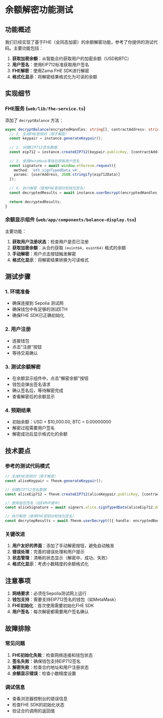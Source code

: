 # 余额解密功能测试

## 功能概述

我们已经实现了基于FHE（全同态加密）的余额解密功能，参考了你提供的测试代码。主要功能包括：

1. **获取加密余额**：从智能合约获取用户的加密余额（USD和BTC）
2. **用户签名**：使用EIP712标准获取用户签名
3. **FHE解密**：使用Zama FHE SDK进行解密
4. **格式化显示**：将解密结果格式化为可读的余额

## 实现细节

### FHE服务 (`web/lib/fhe-service.ts`)

添加了 `decryptBalance` 方法：

```typescript
async decryptBalance(encryptedHandles: string[], contractAddress: string, userAddress: string) {
  // 1. 生成FHE密钥对（用于解密）
  const keypair = instance.generateKeypair();
  
  // 2. 创建EIP712签名数据
  const eip712 = instance.createEIP712(keypair.publicKey, [contractAddress], startTimestamp, durationDays);
  
  // 3. 使用MetaMask等钱包获取用户签名
  const signature = await window.ethereum.request({
    method: 'eth_signTypedData_v4',
    params: [userAddress, JSON.stringify(eip712Data)]
  });
  
  // 4. 执行解密（使用FHE密钥对和钱包签名）
  const decryptedResults = await instance.userDecrypt(encryptedHandles, keypair.privateKey, keypair.publicKey, signature, [contractAddress], userAddress, startTimestamp, durationDays);
  
  return decryptedResults;
}
```

### 余额显示组件 (`web/app/components/balance-display.tsx`)

主要功能：

1. **获取用户注册状态**：检查用户是否已注册
2. **获取加密余额**：从合约获取 `(euint64, euint64)` 格式的余额
3. **手动解密**：用户点击按钮触发解密
4. **格式化显示**：将解密结果转换为可读格式

## 测试步骤

### 1. 环境准备
- 确保连接到 Sepolia 测试网
- 确保钱包中有足够的测试ETH
- 确保FHE SDK已正确初始化

### 2. 用户注册
- 连接钱包
- 点击"注册"按钮
- 等待交易确认

### 3. 测试余额解密
- 在余额显示组件中，点击"解密余额"按钮
- 钱包会弹出签名请求
- 确认签名后，等待解密完成
- 查看解密后的余额显示

### 4. 预期结果
- 初始余额：USD = $10,000.00, BTC = 0.00000000
- 解密过程需要用户签名
- 解密成功后显示格式化的余额

## 技术要点

### 参考的测试代码模式
```typescript
// 生成FHE密钥对（用于解密）
const aliceKeypair = fhevm.generateKeypair();

// 创建EIP712签名数据
const aliceEip712 = fhevm.createEIP712(aliceKeypair.publicKey, [contractAddress], startTimestamp, durationDays);

// 使用钱包签名（在EVM环境中）
const aliceSignature = await signers.alice.signTypedData(aliceEip712.domain, { UserDecryptRequestVerification: aliceEip712.types.UserDecryptRequestVerification }, aliceEip712.message);

// 执行解密（使用FHE密钥对和钱包签名）
const decrytepResults = await fhevm.userDecrypt([{ handle: encryptedBool, contractAddress: contractAddress }, { handle: encryptedUint32, contractAddress: contractAddress }, { handle: encryptedUint64, contractAddress: contractAddress }], aliceKeypair.privateKey, aliceKeypair.publicKey, aliceSignature, [contractAddress], signers.alice.address, startTimestamp, durationDays);
```

### 关键改进
1. **用户友好的界面**：添加了手动解密按钮，避免自动触发
2. **错误处理**：完善的错误处理和用户提示
3. **状态管理**：清晰的状态显示（解密中、成功、失败）
4. **格式化显示**：考虑小数精度的余额格式化

## 注意事项

1. **网络要求**：必须在Sepolia测试网上运行
2. **钱包支持**：需要支持EIP712签名的钱包（如MetaMask）
3. **FHE初始化**：首次使用需要初始化FHE SDK
4. **用户签名**：每次解密都需要用户签名确认

## 故障排除

### 常见问题
1. **FHE初始化失败**：检查网络连接和钱包状态
2. **签名失败**：确保钱包支持EIP712签名
3. **解密失败**：检查合约地址和用户注册状态
4. **余额显示错误**：检查小数精度设置

### 调试信息
- 查看浏览器控制台的错误信息
- 检查FHE SDK的初始化状态
- 验证合约调用的返回值 